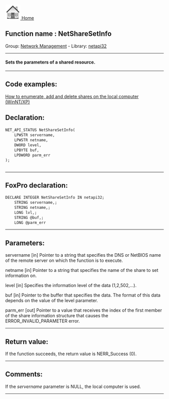 [<img src="../../images/home.png"> Home ](https://github.com/VFPX/Win32API)  

## Function name : NetShareSetInfo
Group: [Network Management](../../functions_group.md#Network_Management)  -  Library: [netapi32](../../libraries.md#netapi32)  
***  


#### Sets the parameters of a shared resource.
***  


## Code examples:
[How to enumerate, add and delete shares on the local computer (WinNT/XP)](../../samples/sample_351.md)  

## Declaration:
```foxpro  
NET_API_STATUS NetShareSetInfo(
	LPWSTR servername,
	LPWSTR netname,
	DWORD level,
	LPBYTE buf,
	LPDWORD parm_err
);
  
```  
***  


## FoxPro declaration:
```foxpro  
DECLARE INTEGER NetShareSetInfo IN netapi32;
	STRING servername,;
	STRING netname,;
	LONG lvl,;
	STRING @buf,;
	LONG @parm_err  
```  
***  


## Parameters:
servername 
[in] Pointer to a string that specifies the DNS or NetBIOS name of the remote server on which the function is to execute.

netname 
[in] Pointer to a string that specifies the name of the share to set information on. 

level 
[in] Specifies the information level of the data (1,2,502,...).

buf 
[in] Pointer to the buffer that specifies the data. The format of this data depends on the value of the level parameter.

parm_err 
[out] Pointer to a value that receives the index of the first member of the share information structure that causes the ERROR_INVALID_PARAMETER error.  
***  


## Return value:
If the function succeeds, the return value is NERR_Success (0).  
***  


## Comments:
If the <Em>servername</Em> parameter is NULL, the local computer is used.  
  
***  

